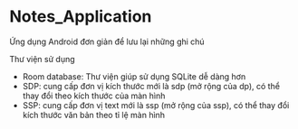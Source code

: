 # Notes_Application
Ứng dụng Android đơn giản để lưu lại những ghi chú

Thư viện sử dụng
  - Room database: Thư viện giúp sử dụng SQLite dễ dàng hơn
  - SDP: cung cấp đơn vị kích thước mới là sdp (mở rộng của dp), có thể thay đổi theo kích thước của màn hình
  - SSP: cung cấp đơn vị text mới là ssp (mở rộng của ssp), có thể thay đổi kích thước văn bản theo tỉ lệ màn hình
